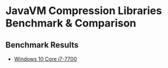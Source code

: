 # JavaVM Compression Libraries Benchmark &amp; Comparison

## Benchmark Results

* [Windows 10 Core i7-7700](benchmark_amd64_windows10_20180322.md)
